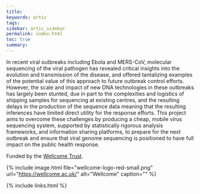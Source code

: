 ```yaml
---
title: 
keywords: artic
tags:
sidebar: artic_sidebar
permalink: index.html
toc: true
summary:
---
```


In recent viral outbreaks including Ebola and MERS-CoV, molecular sequencing of the viral pathogen has revealed critical insights into the evolution and transmission of the disease, and offered tantalizing examples of the potential value of this approach to future outbreak control efforts. However, the scale and impact of new DNA technologies in these outbreaks has largely been stunted, due in part to the complexities and logistics of shipping samples for sequencing at existing centres, and the resulting delays in the production of the sequence data meaning that the resulting inferences have limited direct utility for the response efforts. This project aims to overcome these challenges by producing a cheap, mobile virus sequencing system, supported by statistically rigorous analysis frameworks, and information sharing platforms, to prepare for the next outbreak and ensure that viral genome sequencing is positioned to have full impact on the public health response.



Funded by the [Wellcome Trust](https://wellcome.ac.uk/).

{% include image.html file="wellcome-logo-red-small.png" url="https://wellcome.ac.uk/" alt="Wellcome" caption="" %}

{% include links.html %}
